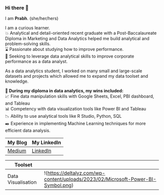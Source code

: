 ### Hi there 👋

I am **Prabh**. (she/her/hers)

I am a curious learner. <br>
💥 Analytical and detail-oriented recent graduate with a Post-Baccalaureate Diploma in Marketing and Data Analytics helped me build analytical and problem-solving skills.<br>
⌛ Passionate about studying how to improve performance. <br>
👀 Seeking to leverage data analytical skills to improve corporate performance as a data analyst. <br>

As a data analytics student, I worked on many small and large-scale datasets and projects which allowed me to expand my data toolset and knowledge. <br>

**💁 During my diploma in data analytics, my wins included:**<br>
📈 Fine data manipulation skills with Google Sheets, Excel, PBI dashboard, and Tableau <br>
📊 Competency with data visualization tools like Power BI and Tableau <br>
📉 Ability to use analytical tools like R Studio, Python, SQL <br>
✒️ Experience in implementing Machine Learning techniques for more efficient data analysis. <br>

| **My Blog**  | **My LinkedIn** |
| ------------- | ------------- |
| [Medium](https://medium.com/@prabhsimran1099)  | [Linkedln](https://www.linkedin.com/in/prabh-simran-kaur-talwar/) |


| **Toolset**  |  |
| ------------- | ------------- |
|Data Visualisation |  !(https://deltalyz.com/wp-content/uploads/2023/02/Microsoft-Power-BI-Symbol.png)   |



